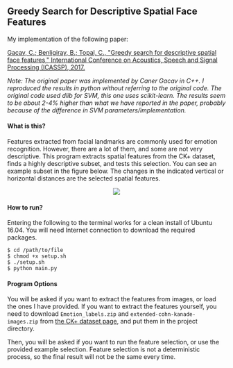 ## Greedy Search for Descriptive Spatial Face Features

My implementation of the following paper:

[Gacav, C.; Benligiray, B.; Topal, C., "Greedy search for descriptive spatial face features," International Conference on Acoustics, Speech and Signal Processing (ICASSP), 2017.](https://arxiv.org/abs/1701.01879)

*Note: The original paper was implemented by Caner Gacav in C++.
I reproduced the results in python without referring to the original code.
The original code used dlib for SVM, this one uses scikit-learn.
The results seem to be about 2-4% higher than what we have reported in the paper, probably because of the difference in SVM parameters/implementation.*

#### What is this?

Features extracted from facial landmarks are commonly used for emotion recognition.
However, there are a lot of them, and some are not very descriptive.
This program extracts spatial features from the CK+ dataset, finds a highly descriptive subset, and tests this selection.
You can see an example subset in the figure below.
The changes in the indicated vertical or horizontal distances are the selected spatial features.

<p align="center">
  <img src="https://cloud.githubusercontent.com/assets/19530665/26025346/2287308a-37ee-11e7-84c0-311a67de3465.png"/>
</p>

#### How to run?

Entering the following to the terminal works for a clean install of Ubuntu 16.04.
You will need Internet connection to download the required packages.

```
$ cd /path/to/file
$ chmod +x setup.sh
$ ./setup.sh
$ python main.py
```

#### Program Options

You will be asked if you want to extract the features from images, or load the ones I have provided.
If you want to extract the features yourself, you need to download `Emotion_labels.zip` and `extended-cohn-kanade-images.zip` from [the CK+ dataset page](http://www.consortium.ri.cmu.edu/ckagree/), and put them in the project directory.

Then, you will be asked if you want to run the feature selection, or use the provided example selection.
Feature selection is not a deterministic process, so the final result will not be the same every time.
